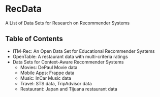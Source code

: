 # RecData
A List of Data Sets for Research on Recommender Systems
## Table of Contents

* ITM-Rec: An Open Data Set for Educational Recommender Systems
* OpenTable: A restaurant data with multi-criteria ratings
* Data Sets for Context-Aware Recommender Systems
  * Movies: DePaul Movie data
  * Mobile Apps: Frappe data
  * Music: InCar Music data
  * Travel: STS data, TripAdvisor data
  * Restaurant: Japan and Tijuana restaurant data

